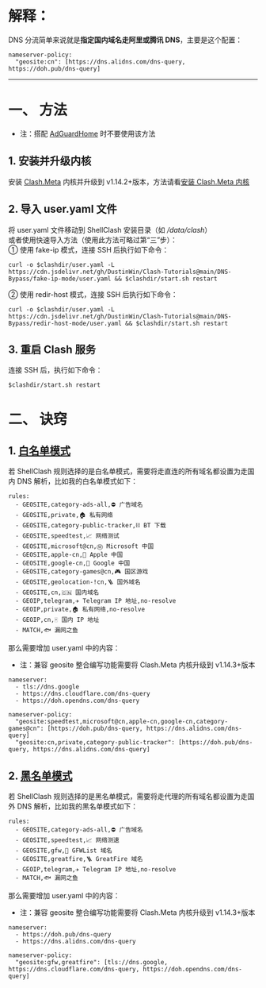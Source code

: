 # 解释：
DNS 分流简单来说就是**指定国内域名走阿里或腾讯 DNS**，主要是这个配置：
```
nameserver-policy:
  "geosite:cn": [https://dns.alidns.com/dns-query, https://doh.pub/dns-query]
```
---
# 一、 方法
- 注：搭配 [AdGuardHome](https://github.com/AdguardTeam/AdGuardHome) 时不要使用该方法

## 1. 安装并升级内核
安装 [Clash.Meta](https://github.com/MetaCubeX/Clash.Meta) 内核并升级到 v1.14.2+版本，方法请看[安装 Clash.Meta 内核](https://github.com/DustinWin/Clash-Tutorials/blob/main/%E6%95%99%E7%A8%8B%E5%90%88%E9%9B%86/ShellClash%20%E5%92%8C%20AdGuardHome%20%E5%BF%AB%E9%80%9F%E5%AE%89%E8%A3%85%E6%95%99%E7%A8%8B.md#%E4%BA%8C-%E5%AE%89%E8%A3%85-clashmeta-%E5%86%85%E6%A0%B8)
## 2. 导入 user.yaml 文件
将 user.yaml 文件移动到 ShellClash 安装目录（如 */data/clash*）  
或者使用快速导入方法（使用此方法可略过第“三”步）：  
① 使用 fake-ip 模式，连接 SSH 后执行如下命令：
```
curl -o $clashdir/user.yaml -L https://cdn.jsdelivr.net/gh/DustinWin/Clash-Tutorials@main/DNS-Bypass/fake-ip-mode/user.yaml && $clashdir/start.sh restart
```
② 使用 redir-host 模式，连接 SSH 后执行如下命令：
```
curl -o $clashdir/user.yaml -L https://cdn.jsdelivr.net/gh/DustinWin/Clash-Tutorials@main/DNS-Bypass/redir-host-mode/user.yaml && $clashdir/start.sh restart
```
## 3. 重启 Clash 服务
连接 SSH 后，执行如下命令：
```
$clashdir/start.sh restart
```
# 二、 诀窍
## 1. [白名单模式](https://cdn.jsdelivr.net/gh/DustinWin/Clash-Tutorials@main/Rule-Templates/template_whitelist.yaml)
若 ShellClash 规则选择的是白名单模式，需要将走直连的所有域名都设置为走国内 DNS 解析，比如我的白名单模式如下：
```
rules:
  - GEOSITE,category-ads-all,⛔️ 广告域名
  - GEOSITE,private,🏠 私有网络
  - GEOSITE,category-public-tracker,⛓️ BT 下载
  - GEOSITE,speedtest,📈 网络测试
  - GEOSITE,microsoft@cn,Ⓜ️ Microsoft 中国
  - GEOSITE,apple-cn,🍎 Apple 中国
  - GEOSITE,google-cn,🗽 Google 中国
  - GEOSITE,category-games@cn,🎮 国区游戏
  - GEOSITE,geolocation-!cn,🪜 国外域名
  - GEOSITE,cn,🇨🇳 国内域名
  - GEOIP,telegram,✈️ Telegram IP 地址,no-resolve
  - GEOIP,private,🏠 私有网络,no-resolve
  - GEOIP,cn,🀄 国内 IP 地址
  - MATCH,🐟 漏网之鱼
```
那么需要增加 user.yaml 中的内容：
- 注：兼容 geosite 整合编写功能需要将 Clash.Meta 内核升级到 v1.14.3+版本

```
nameserver:
  - tls://dns.google
  - https://dns.cloudflare.com/dns-query
  - https://doh.opendns.com/dns-query

nameserver-policy:
  "geosite:speedtest,microsoft@cn,apple-cn,google-cn,category-games@cn": [https://doh.pub/dns-query, https://dns.alidns.com/dns-query]
  "geosite:cn,private,category-public-tracker": [https://doh.pub/dns-query, https://dns.alidns.com/dns-query]
```
## 2. [黑名单模式](https://cdn.jsdelivr.net/gh/DustinWin/Clash-Tutorials@main/Rule-Templates/template_blacklist.yaml)
若 ShellClash 规则选择的是黑名单模式，需要将走代理的所有域名都设置为走国外 DNS 解析，比如我的黑名单模式如下：
```
rules:
  - GEOSITE,category-ads-all,⛔️ 广告域名
  - GEOSITE,speedtest,📈 网络测速
  - GEOSITE,gfw,🧱 GFWList 域名
  - GEOSITE,greatfire,🪜 GreatFire 域名
  - GEOIP,telegram,✈️ Telegram IP 地址,no-resolve
  - MATCH,🐟 漏网之鱼
```
那么需要增加 user.yaml 中的内容：
- 注：兼容 geosite 整合编写功能需要将 Clash.Meta 内核升级到 v1.14.3+版本

```
nameserver:
  - https://doh.pub/dns-query
  - https://dns.alidns.com/dns-query

nameserver-policy:
  "geosite:gfw,greatfire": [tls://dns.google, https://dns.cloudflare.com/dns-query, https://doh.opendns.com/dns-query]
```
